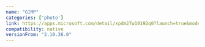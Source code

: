 ```yaml
---
name: "GIMP"
categories: ['photo']
link: https://apps.microsoft.com/detail/xpdm27w10192q0?launch=true&mode=full&hl=en-us&gl=in&ocid=bingwebsearch
compatibility: native
versionFrom: "2.10.36.0"
---
```


